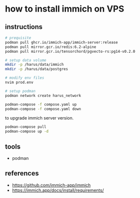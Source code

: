 # how to install immich on VPS

## instructions

```sh
# prequisite
podman pull ghcr.io/immich-app/immich-server:release
podman pull mirror.gcr.io/redis:6.2-alpine
podman pull mirror.gcr.io/tensorchord/pgvecto-rs:pg14-v0.2.0

# setup data volume
mkdir -p /harus/data/immich
mkdir -p /harus/data/postgres

# modify env files
nvim prod.env

# setup podman
podman network create harus_network

podman-compose -f compose.yaml up
podman-compose -f compose.yaml down
```

to upgrade immich server version.

```sh
podman-compose pull
podman-compose up -d
```

## tools

- podman

## references

- https://github.com/immich-app/immich
- https://immich.app/docs/install/requirements/
